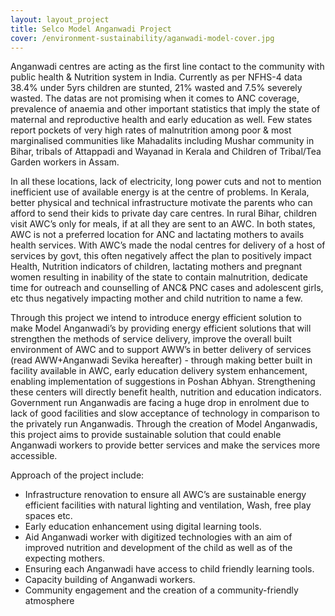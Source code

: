 ```yaml
---
layout: layout_project
title: Selco Model Anganwadi Project
cover: /environment-sustainability/aganwadi-model-cover.jpg
---
```


Anganwadi centres are acting as the first line contact to the community with public health & Nutrition system in India. Currently as per NFHS-4 data 38.4% under 5yrs children are stunted, 21% wasted and 7.5% severely wasted. The datas are not promising when it comes to ANC coverage, prevalence of anaemia and other important statistics that imply the state of maternal and reproductive health and early education as well. Few states report pockets of very high rates of malnutrition among poor & most marginalised communities like Mahadalits including Mushar community in Bihar, tribals of Attappadi and Wayanad in Kerala and Children of Tribal/Tea Garden workers in Assam.

In all these locations, lack of electricity, long power cuts and not to mention inefficient use of available energy is at the centre of problems. In Kerala, better physical and technical infrastructure motivate the parents who can afford to send their kids to private day care centres. In rural Bihar, children visit AWC’s only for meals, if at all they are sent to an AWC. In both states, AWC is not a preferred location for ANC and lactating mothers to avails health services. With AWC’s made the nodal centres for delivery of a host of services by govt, this often negatively affect the plan to positively impact Health, Nutrition indicators of children, lactating mothers and pregnant women resulting in inability of the state to contain malnutrition, dedicate time for outreach and counselling of ANC& PNC cases and adolescent girls, etc thus negatively impacting mother and child nutrition to name a few.

Through this project we intend to introduce energy efficient solution to make Model Anganwadi’s by providing energy efficient solutions that will strengthen the methods of service delivery, improve the overall built environment of AWC and to support AWW’s in better delivery of services (read AWW+Anganwadi Sevika hereafter) - through making better built in facility available in AWC, early education delivery system enhancement, enabling implementation of suggestions in Poshan Abhyan. Strengthening these centers will directly benefit health, nutrition and education indicators. Government run Anganwadis are facing a huge drop in enrolment due to lack of good facilities and slow acceptance of technology in comparison to the privately run Anganwadis. Through the creation of Model Anganwadis, this project aims to provide sustainable solution that could enable Anganwadi workers to provide better services and make the services more accessible.

Approach of the project include:

- Infrastructure renovation to ensure all AWC’s are sustainable energy efficient facilities with natural lighting and ventilation, Wash, free play spaces etc.
- Early education enhancement using digital learning tools.
- Aid Anganwadi worker with digitized technologies with an aim of improved nutrition and development of the child as well as of the expecting mothers.
- Ensuring each Anganwadi have access to child friendly learning tools.
- Capacity building of Anganwadi workers.
- Community engagement and the creation of a community-friendly atmosphere
